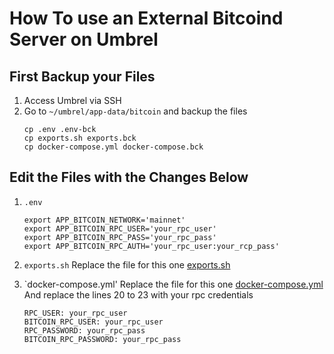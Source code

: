 # How To use an External Bitcoind Server on Umbrel

## First Backup your Files
1. Access Umbrel via SSH
2. Go to `~/umbrel/app-data/bitcoin` and backup the files
   ```
   cp .env .env-bck
   cp exports.sh exports.bck
   cp docker-compose.yml docker-compose.bck
## Edit the Files with the Changes Below
1. `.env`
   ```
   export APP_BITCOIN_NETWORK='mainnet'
   export APP_BITCOIN_RPC_USER='your_rpc_user'
   export APP_BITCOIN_RPC_PASS='your_rpc_pass'
   export APP_BITCOIN_RPC_AUTH='your_rpc_user:your_rcp_pass'

2. `exports.sh`
   Replace the file for this one
   [exports.sh](https://github.com/jvxis/nr-tools/blob/main/external_bitcoin/exports.sh)

3. `docker-compose.yml'
   Replace the file for this one
   [docker-compose.yml](https://github.com/jvxis/nr-tools/blob/main/external_bitcoin/docker-compose.yml)
   And replace the lines 20 to 23 with your rpc credentials
   ```
   RPC_USER: your_rpc_user
   BITCOIN_RPC_USER: your_rpc_user
   RPC_PASSWORD: your_rpc_pass
   BITCOIN_RPC_PASSWORD: your_rpc_pass


